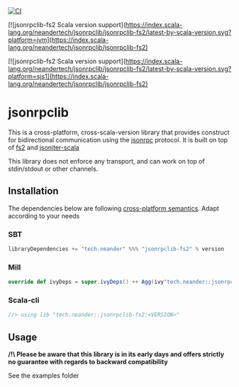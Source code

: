 [![CI](https://github.com/neandertech/jsonrpclib/actions/workflows/ci.yml/badge.svg)](https://github.com/neandertech/jsonrpclib/actions/workflows/ci.yml)

[![jsonrpclib-fs2 Scala version support](https://index.scala-lang.org/neandertech/jsonrpclib/jsonrpclib-fs2/latest-by-scala-version.svg?platform=jvm](https://index.scala-lang.org/neandertech/jsonrpclib/jsonrpclib-fs2)

[![jsonrpclib-fs2 Scala version support](https://index.scala-lang.org/neandertech/jsonrpclib/jsonrpclib-fs2/latest-by-scala-version.svg?platform=sjs1](https://index.scala-lang.org/neandertech/jsonrpclib/jsonrpclib-fs2)


# jsonrpclib

This is a cross-platform, cross-scala-version library that provides construct for bidirectional communication using the [jsonrpc](https://www.jsonrpc.org/) protocol. It is built on top of [fs2](https://fs2.io/#/) and [jsoniter-scala](https://github.com/plokhotnyuk/jsoniter-scala)

This library does not enforce any transport, and can work on top of stdin/stdout or other channels.

## Installation

The dependencies below are following [cross-platform semantics](http://youforgotapercentagesignoracolon.com/).
Adapt according to your needs

### SBT

```scala
libraryDependencies += "tech.neander" %%% "jsonrpclib-fs2" % version
```

### Mill

```scala
override def ivyDeps = super.ivyDeps() ++ Agg(ivy"tech.neander::jsonrpclib-fs2::$version")
```

### Scala-cli

```scala
//> using lib "tech.neander::jsonrpclib-fs2:<VERSION>"
```

## Usage

**/!\ Please be aware that this library is in its early days and offers strictly no guarantee with regards to backward compatibility**

See the examples folder
